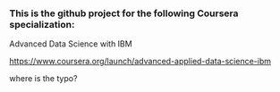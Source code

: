 ### This is the github project for the following Coursera specialization:

Advanced Data Science with IBM

https://www.coursera.org/launch/advanced-applied-data-science-ibm

where is the typo?
